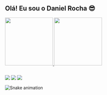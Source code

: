 ## Olá! Eu sou o Daniel Rocha 😎
<div>
  <a href="https://github.com/danielrochadev">
    <img height="158" src="https://github-readme-stats.vercel.app/api?username=danielrochadev&show_icons=true&theme=dark&include_all_commits=true&count_private=true"/>
    <img height="158" src="https://github-readme-stats.vercel.app/api/top-langs/?username=danielrochadev&layout=compact&langs_count=7&theme=dark"/>
</div>
  
  ##
 
<div> 
   <a href="https://www.linkedin.com/in/daniel-rocha-a8394394" target="_blank"><img src="https://img.shields.io/badge/-LinkedIn-%230077B5?style=for-the-badge&logo=linkedin&logoColor=white" target="_blank"></a> 
  <a href="https://instagram.com/dantte.oficial" target="_blank"><img src="https://img.shields.io/badge/-Instagram-%23E4405F?style=for-the-badge&logo=instagram&logoColor=white" target="_blank"></a>
  <a href = "mailto:danieldante@gmail.com"><img src="https://img.shields.io/badge/-Gmail-%23333?style=for-the-badge&logo=gmail&logoColor=white" target="_blank"></a>
  
  ![Snake animation](https://github.com/danielrochadev/danielrochadev/blob/output/github-contribution-grid-snake.svg)
   
</div>

